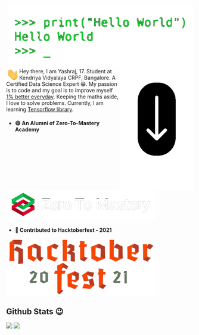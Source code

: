 <img align="right" width=500 src="./assets/Hello.gif"><img align="right" width=200 src="./assets/Arrow.gif">
<br />

<img align="left" width="35px" src="./assets/Hi.gif">Hey there, I am Yashraj, 17. Student at Kendriya Vidyalaya CRPF, Bangalore. A Certified Data Science Expert 😁. 
My passion is to code and my goal is to improve myself [1% better everyday](https://github.com/yashraj2003e/yashraj2003e/blob/main/assets/1%25-better.png). Keeping the maths aside, I love to solve problems. Currently, I am learning [Tensorflow library](https://www.tensorflow.org/).

- <h4>😄 An Alumni of Zero-To-Mastery Academy</h4>
<a href="https://zerotomastery.io/"> <img align="center" width=400 src="./assets/ZTM.png"> </a>

- <h4>🥳 Contributed to Hacktoberfest - 2021</h4>
<a href="https://hacktoberfest.digitalocean.com/"> <img align="center" width=400 src="./assets/Hacktoberfest - 2021.png"> </a>

<h2> Github Stats 😉 </h2>
<a>
  <img src="https://github-readme-stats.vercel.app/api?username=yashraj2003e&show_icons=true&theme=vue-dark&border_color=008080">
</a>
<a href="https://github.com/yashraj2003e/github-readme-stats">
  <img src="https://github-readme-stats.vercel.app/api/wakatime?username=yashraj2003e&theme=vue-dark&border_color=008080">
</a>
